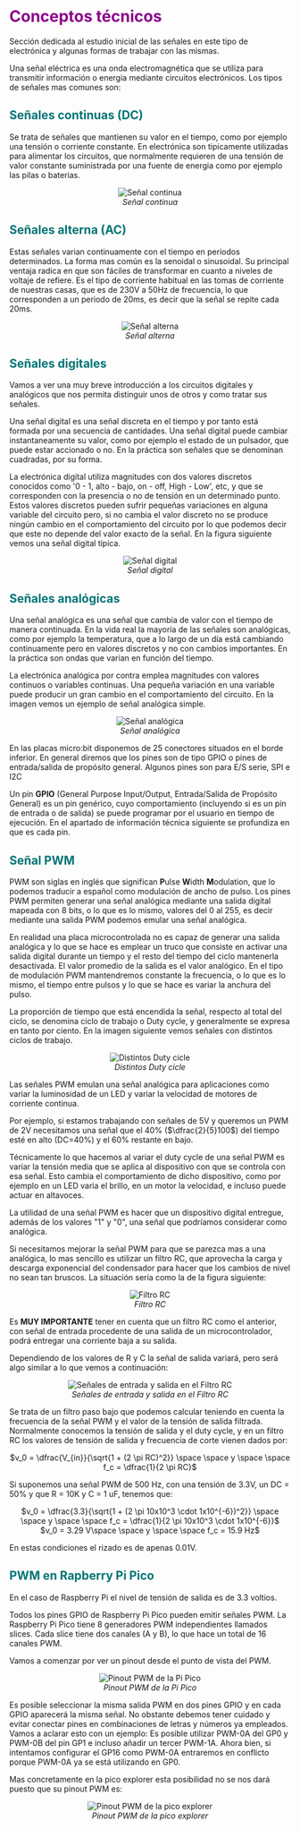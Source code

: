 # <FONT COLOR=#8B008B>Conceptos técnicos</font>
Sección dedicada al estudio inicial de las señales en este tipo de electrónica y algunas formas de trabajar con las mismas.

Una señal eléctrica es una onda electromagnética que se utiliza para transmitir información o energia mediante circuitos electrónicos. Los tipos de señales mas comunes son:

## <FONT COLOR=#007575>**Señales continuas (DC)**</font>
Se trata de señales que mantienen su valor en el tiempo, como por ejemplo una tensión o corriente constante. En electrónica son tipicamente utilizadas para alimentar los circuitos, que normalmente requieren de una tensión de valor constante suministrada por una fuente de energia como por ejemplo las pilas o baterias.

<center>

![Señal continua](../img/secciones/signals/s_continua.png)  
*Señal continua*

</center>

## <FONT COLOR=#007575>**Señales alterna (AC)**</font>
Estas señales varian continuamente con el tiempo en periodos determinados. La forma mas común es la senoidal o sinusoidal. Su principal ventaja radica en que son fáciles de transformar en cuanto a niveles de voltaje de refiere. Es el tipo de corriente habitual en las tomas de corriente de nuestras casas, que es de 230V a 50Hz de frecuencia, lo que corresponden a un periodo de 20ms, es decir que la señal se repite cada 20ms.

<center>

![Señal alterna](../img/secciones/signals/s_alterna.png)  
*Señal alterna*

</center>

## <FONT COLOR=#007575>**Señales digitales**</font>
Vamos a ver una muy breve introducción a los circuitos digitales y analógicos que nos permita distinguir unos de otros y como tratar sus señales.

Una señal digital es una señal discreta en el tiempo y por tanto está formada por una secuencia de cantidades. Una señal digital puede cambiar instantaneamente su valor, como por ejemplo el estado de un pulsador, que puede estar accionado o no. En la práctica son señales que se denominan cuadradas, por su forma.

La electrónica digital utiliza magnitudes con dos valores discretos conocidos como '0 - 1, alto - bajo, on - off, High - Low', etc, y que se corresponden con la presencia o no de tensión en un determinado punto. Estos valores discretos pueden sufrir pequeñas variaciones en alguna variable del circuito pero, si no cambia el valor discreto no se produce ningún cambio en el comportamiento del circuito por lo que podemos decir que este no depende del valor exacto de la señal. En la figura siguiente vemos una señal digital típica.

<center>

![Señal digital](../img/secciones/signals/s_digit.png)  
*Señal digital*

</center>

## <FONT COLOR=#007575>**Señales analógicas**</font>
Una señal analógica es una señal que cambia de valor con el tiempo de manera continuada. En la vida real la mayoría de las señales son analógicas, como por ejemplo la temperatura, que a lo largo de un día está cambiando continuamente pero en valores discretos y no con cambios importantes. En la práctica son ondas que varian en función del tiempo.

La electrónica analógica por contra emplea magnitudes con valores continuos o variables continuas. Una pequeña variación en una variable puede producir un gran cambio en el comportamiento del circuito. En la imagen vemos un ejemplo de señal analógica simple.

<center>

![Señal analógica](../img/secciones/signals/s_analog.png)  
*Señal analógica*

</center>

En las placas micro:bit disponemos de 25 conectores situados en el borde inferior. En general diremos que los pines son de tipo GPIO o pines de entrada/salida de propósito general. Algunos pines son para E/S serie, SPI e I2C

Un pin **GPIO** (General Purpose Input/Output, Entrada/Salida de Propósito General) es un pin genérico, cuyo comportamiento (incluyendo si es un pin de entrada o de salida) se puede programar por el usuario en tiempo de ejecución. En el apartado de información técnica siguiente se profundiza en que es cada pin.

## <FONT COLOR=#007575>**Señal PWM**</font>
PWM son siglas en inglés que significan <b>P</b>ulse <b>W</b>idth <b>M</b>odulation, que lo podemos traducir a español como modulación de ancho de pulso. Los pines PWM permiten generar una señal analógica mediante una salida digital mapeada con 8 bits, o lo que es lo mismo, valores del 0 al 255, es decir mediante una salida PWM podemos emular una señal analógica.

En realidad una placa microcontrolada no es capaz de generar una salida analógica y lo que se hace es emplear un truco que consiste en activar una salida digital durante un tiempo y el resto del tiempo del ciclo mantenerla desactivada. El valor promedio de la salida es el valor analógico. En el tipo de modulación PWM mantendremos constante la frecuencia, o lo que es lo mismo, el tiempo entre pulsos y lo que se hace es variar la anchura del pulso.

La proporción de tiempo que está encendida la señal, respecto al total del ciclo, se denomina ciclo de trabajo o Duty cycle, y generalmente se expresa en tanto por ciento. En la imagen siguiente vemos señales con distintos ciclos de trabajo.

<center>

![Distintos Duty cicle](../img/secciones/signals/Duty.png)  
*Distintos Duty cicle*

</center>

Las señales PWM emulan una señal analógica para aplicaciones como variar la luminosidad de un LED y variar la velocidad de motores de corriente continua.

Por ejemplo, si estamos trabajando con señales de 5V y queremos un PWM de 2V necesitamos una señal que el 40% ($\dfrac{2}{5}100$) del tiempo esté en alto (DC=40%) y el 60% restante en bajo.

Técnicamente lo que hacemos al variar el duty cycle de una señal PWM es variar la tensión media que se aplica al dispositivo con que se controla con esa señal. Esto cambia el comportamiento de dicho dispositivo, como por ejemplo en un LED varia el brillo, en un motor la velocidad, e incluso puede actuar en altavoces.

La utilidad de una señal PWM es hacer que un dispositivo digital entregue, además de los valores "1" y "0", una señal que podríamos considerar como analógica.

Si necesitamos mejorar la señal PWM para que se parezca mas a una analógica, lo mas sencillo es utilizar un filtro RC, que aprovecha la carga y descarga exponencial del condensador para hacer que los cambios de nivel no sean tan bruscos. La situación sería como la de la figura siguiente:

<center>

![Filtro RC](../img/secciones/signals/filtro_RC.png)  
*Filtro RC*

</center>

Es **MUY IMPORTANTE** tener en cuenta que un filtro RC como el anterior, con señal de entrada procedente de una salida de un microcontrolador, podrá entregar una corriente baja a su salida.

Dependiendo de los valores de R y C la señal de salida variará, pero será algo similar a lo que vemos a continuación:

<center>

![Señales de entrada y salida en el Filtro RC](../img/secciones/signals/signals_filtro_RC.png)  
*Señales de entrada y salida en el Filtro RC*

</center>

Se trata de un filtro paso bajo que podemos calcular teniendo en cuenta la frecuencia de la señal PWM y el valor de la tensión de salida filtrada. Normalmente conocemos la tensión de salida y el duty cycle, y en un filtro RC los valores de tensión de salida y frecuencia de corte vienen dados por:

<center>$v_0 = \dfrac{V_{in}}{\sqrt{1 + (2 \pi RC)^2}}  \space \space y  \space \space f_c = \dfrac{1}{2 \pi RC}$</center>

Si suponemos una señal PWM de 500 Hz, con una tensión de 3.3V, un DC = 50% y que R = 10K y C = 1 uF, tenemos que:

<center>$v_0 = \dfrac{3.3}{\sqrt{1 + (2 \pi 10x10^3 \cdot 1x10^{-6})^2}}  \space \space y  \space \space f_c = \dfrac{1}{2 \pi 10x10^3 \cdot 1x10^{-6}}$</center>

<center>$v_0 = 3.29 V\space \space y  \space \space f_c = 15.9 Hz$</center>

En estas condiciones el rizado es de apenas 0.01V.

## <FONT COLOR=#007575>**PWM en Rapberry Pi Pico**</font>
En el caso de Raspberry Pi el nivel de tensión de salida es de 3.3 voltios.

Todos los pines GPIO de Raspberry Pi Pico pueden emitir señales PWM. La Raspberry Pi Pico tiene 8 generadores PWM independientes llamados slices. Cada slice tiene dos canales (A y B), lo que hace un total de 16 canales PWM.

Vamos a comenzar por ver un pinout desde el punto de vista del PWM.

<center>

![Pinout PWM de la Pi Pico](../img/secciones/signals/pinout_pwm.png)  
*Pinout PWM de la Pi Pico*

</center>

Es posible seleccionar la misma salida PWM en dos pines GPIO y en cada GPIO aparecerá la misma señal. No obstante debemos tener cuidado y evitar conectar pines en combinaciones de letras y números ya empleados. Vamos a aclarar esto con un ejemplo: Es posible utilizar PWM-0A del GP0 y PWM-0B del pin GP1 e incluso añadir un tercer PWM-1A. Ahora bien, si intentamos configurar el GP16 como PWM-0A entraremos en conflicto porque PWM-0A ya se está utilizando en GP0.

Mas concretamente en la pico explorer esta posibilidad no se nos dará puesto que su pinout PWM es:

<center>

![Pinout PWM de la pico explorer](../img/secciones/signals/pinout_pico_explorer.png)  
*Pinout PWM de la pico explorer*

</center>